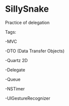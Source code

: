 # SillySnake
Practice of delegation

Tags:

-MVC


-DTO (Data Transfer Objects)


-Quartz 2D


-Delegate


-Queue


-NSTimer


-UIGestureRecognizer
